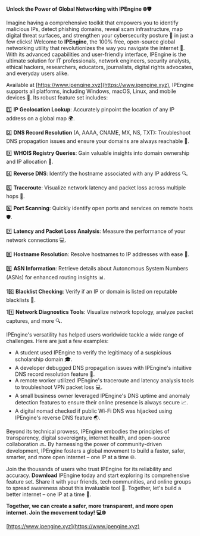 **Unlock the Power of Global Networking with IPEngine 🌐🛡️**

Imagine having a comprehensive toolkit that empowers you to identify malicious IPs, detect phishing domains, reveal scam infrastructure, map digital threat surfaces, and strengthen your cybersecurity posture 🔐 in just a few clicks! Welcome to **IPEngine**, the 100% free, open-source global networking utility that revolutionizes the way you navigate the internet 🚀. With its advanced capabilities and user-friendly interface, IPEngine is the ultimate solution for IT professionals, network engineers, security analysts, ethical hackers, researchers, educators, journalists, digital rights advocates, and everyday users alike.

Available at [https://www.ipengine.xyz](https://www.ipengine.xyz), IPEngine supports all platforms, including Windows, macOS, Linux, and mobile devices 📱. Its robust feature set includes:

1️⃣ **IP Geolocation Lookup**: Accurately pinpoint the location of any IP address on a global map 🌍.

2️⃣ **DNS Record Resolution** (A, AAAA, CNAME, MX, NS, TXT): Troubleshoot DNS propagation issues and ensure your domains are always reachable 📡.

3️⃣ **WHOIS Registry Queries**: Gain valuable insights into domain ownership and IP allocation 🚀.

4️⃣ **Reverse DNS**: Identify the hostname associated with any IP address 🔍.

5️⃣ **Traceroute**: Visualize network latency and packet loss across multiple hops 🔩.

6️⃣ **Port Scanning**: Quickly identify open ports and services on remote hosts 🛡️.

7️⃣ **Latency and Packet Loss Analysis**: Measure the performance of your network connections 💻.

8️⃣ **Hostname Resolution**: Resolve hostnames to IP addresses with ease 🔌.

9️⃣ **ASN Information**: Retrieve details about Autonomous System Numbers (ASNs) for enhanced routing insights 📊.

10️⃣ **Blacklist Checking**: Verify if an IP or domain is listed on reputable blacklists 🚫.

11️⃣ **Network Diagnostics Tools**: Visualize network topology, analyze packet captures, and more 🔍.

IPEngine's versatility has helped users worldwide tackle a wide range of challenges. Here are just a few examples:

* A student used IPEngine to verify the legitimacy of a suspicious scholarship domain 🎓.
* A developer debugged DNS propagation issues with IPEngine's intuitive DNS record resolution feature 🤔.
* A remote worker utilized IPEngine's traceroute and latency analysis tools to troubleshoot VPN packet loss 💻.
* A small business owner leveraged IPEngine's DNS uptime and anomaly detection features to ensure their online presence is always secure 📈.
* A digital nomad checked if public Wi-Fi DNS was hijacked using IPEngine's reverse DNS feature 🌏.

Beyond its technical prowess, IPEngine embodies the principles of transparency, digital sovereignty, internet health, and open-source collaboration 🔜. By harnessing the power of community-driven development, IPEngine fosters a global movement to build a faster, safer, smarter, and more open internet – one IP at a time 🌐.

Join the thousands of users who trust IPEngine for its reliability and accuracy. **Download** IPEngine today and start exploring its comprehensive feature set. Share it with your friends, tech communities, and online groups to spread awareness about this invaluable tool 🔗. Together, let's build a better internet – one IP at a time 🚀.

**Together, we can create a safer, more transparent, and more open internet. Join the movement today! 💻🌐**

[https://www.ipengine.xyz](https://www.ipengine.xyz)